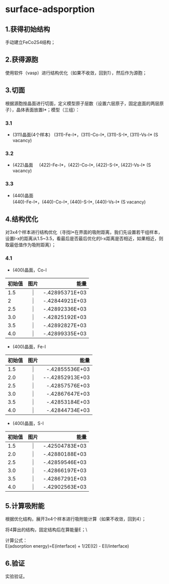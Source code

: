 # surface-adsporption

## 1.获得初始结构
手动建立FeCo2S4结构；

## 2.获得源胞
使用软件（vasp）进行结构优化（如果不收敛，回到1），然后作为源胞；

## 3.切面
根据源胞按晶面进行切面，定义模型原子层数（设置六层原子，固定底面的两层原子），晶体表面放置I*；模型（三组）：

### 3.1
- (311)晶面(4个样本)   
   (311)-Fe-I*，(311)-Co-I*, (311)-S-I*, (311)-Vs-I* (S vacancy)

### 3.2
- (422)晶面    
 (422)-Fe-I*，(422)-Co-I*, (422)-S-I*, (422)-Vs-I* (S vacancy)

### 3.3 
- (440)晶面    
 (440)-Fe-I*，(440)-Co-I*, (440)-S-I*, (440)-Vs-I* (S vacancy)

## 4.结构优化
对3x4个样本进行结构优化（寻找I*在界面的吸附距离，我们先设置若干组样本，设置I-x的距离从1.5~3.5，看最后是否最后优化的I-x距离是否相近，如果相近，则取最低值作为吸附距离）；
### 4.1
- (400)晶面，Co-I  

|初始值 | 图片| 能量 |
| - | :-:  |-: | 
|1.5 | <img src="https://github.com/pincher-chen/surface-adsporption/blob/master/opt_picture/440-co-1.5.png" width="30%" /> | -.42895371E+03 |
|2   | <img src="https://github.com/pincher-chen/surface-adsporption/blob/master/opt_picture/440-co-2.0.png" width="30%" /> |  -.42844921E+03 |
|2.5 | <img src="https://github.com/pincher-chen/surface-adsporption/blob/master/opt_picture/440-co-2.5.png" width="30%" /> | -.42892336E+03 | 
|3.0 | <img src="https://github.com/pincher-chen/surface-adsporption/blob/master/opt_picture/440-co-3.0.png" width="30%" /> | -.42825192E+03 |
|3.5 | <img src="https://github.com/pincher-chen/surface-adsporption/blob/master/opt_picture/440-co-3.5.png" width="30%" /> | -.42892827E+03 |
|4.0 | <img src="https://github.com/pincher-chen/surface-adsporption/blob/master/opt_picture/440-co-4.0.png" width="30%" /> | -.42899335E+03 |

- (400)晶面，Fe-I 

|初始值 |图片| 能量 |
| - | :-: |-: | 
|1.5 | <img src="https://github.com/pincher-chen/surface-adsporption/blob/master/opt_picture/440-fe-1.5.png" width="30%" /> | -.42855536E+03 |
|2.0 | <img src="https://github.com/pincher-chen/surface-adsporption/blob/master/opt_picture/440-fe-2.0.png" width="30%" /> | --.42852913E+03 |
|2.5 |<img src="https://github.com/pincher-chen/surface-adsporption/blob/master/opt_picture/440-fe-2.5.png" width="30%" /> | -.42857576E+03 |
|3.0 | <img src="https://github.com/pincher-chen/surface-adsporption/blob/master/opt_picture/440-fe-3.0.png" width="30%" /> | -.42867647E+03 | 
|3.5 | <img src="https://github.com/pincher-chen/surface-adsporption/blob/master/opt_picture/440-fe-3.5.png" width="30%" /> | -.42853184E+03 |
|4.0 | <img src="https://github.com/pincher-chen/surface-adsporption/blob/master/opt_picture/440-fe-4.0.png" width="30%" /> | -.42844734E+03 |

- (400)晶面，S-I 

|初始值 |图片| 能量 |
| - | :-: |-: | 
|1.5 | <img src="https://github.com/pincher-chen/surface-adsporption/blob/master/opt_picture/440-s-1.5.png" width="30%" /> |  -.42504783E+03 |
|2.0 | <img src="https://github.com/pincher-chen/surface-adsporption/blob/master/opt_picture/440-s-2.0.png" width="30%" /> |  -.42880188E+03 |
|2.5 |<img src="https://github.com/pincher-chen/surface-adsporption/blob/master/opt_picture/440-s-2.5.png" width="30%" /> |  -.42859546E+03 |
|3.0 | <img src="https://github.com/pincher-chen/surface-adsporption/blob/master/opt_picture/440-s-3.0.png" width="30%" /> |  -.42866197E+03 | 
|3.5 | <img src="https://github.com/pincher-chen/surface-adsporption/blob/master/opt_picture/440-s-3.5.png" width="30%" /> |  -.42867291E+03 |
|4.0 | <img src="https://github.com/pincher-chen/surface-adsporption/blob/master/opt_picture/440-s-4.0.png" width="30%" /> |  -.42902563E+03 |


## 5.计算吸附能
根据优化结构，展开3x4个样本进行吸附能计算（如果不收敛，回到4）；

将4算出的结构，固定结构后在算能量E；\\    

计算公式：    
E(adsorption energy)=E(interface) + 1/2E(I2) - E(I/interface)

## 6.验证
实验验证。

